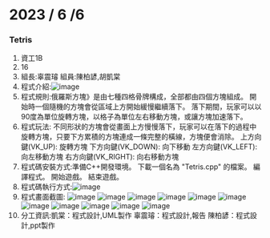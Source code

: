# 2023 / 6 /6
### Tetris

1. 資工1B
2. 16
3. 組長:辜震璿  組員:陳柏諺,胡凱棠
4. 程式介紹:![image](https://github.com/Raymond0220/Object-Oriented/assets/127191618/82ef5642-b392-4fa0-9795-47164537cba7)
5. 程式規則:俄羅斯方塊》是由七種四格骨牌構成，全部都由四個方塊組成。 開始時一個隨機的方塊會從區域上方開始緩慢繼續落下。 
   落下期間，玩家可以以90度為單位旋轉方塊，以格子為單位左右移動方塊，或讓方塊加速落下。
6. 程式玩法:
   不同形狀的方塊會從畫面上方慢慢落下，玩家可以在落下的過程中旋轉方塊，只要下方累積的方塊連成一條完整的橫線，方塊便會消除。
   上方向鍵(VK_UP): 旋轉方塊
   下方向鍵(VK_DOWN): 向下移動
   左方向鍵(VK_LEFT): 向左移動方塊
   右方向鍵(VK_RIGHT): 向右移動方塊
7. 程式碼安裝方式:準備C++開發環境。 下載一個名為 "Tetris.cpp" 的檔案。 編譯程式。 開始遊戲。 結束遊戲。
8. 程式碼執行方式:![image](https://github.com/Raymond0220/Object-Oriented/assets/127191618/a9eabdcf-81ac-4447-b56d-75795e2e6537)
9. 程式畫面截圖:
   ![image](https://github.com/Raymond0220/Object-Oriented/assets/127191618/45e974f6-ebe3-40a6-a508-b8a2ee297048)
   ![image](https://github.com/Raymond0220/Object-Oriented/assets/127191618/69bbfe9a-1a13-4aee-9ea5-b334271f105d)
   ![image](https://github.com/Raymond0220/Object-Oriented/assets/127191618/5cbcac7e-9e33-4564-9f8a-1da4ec6663bb)
   ![image](https://github.com/Raymond0220/Object-Oriented/assets/127191618/5b11a712-8431-4b1c-8a07-3f40a2fef519)
   ![image](https://github.com/Raymond0220/Object-Oriented/assets/127191618/671ef4b1-03b7-45da-919b-68aa34b8ef60)
   ![image](https://github.com/Raymond0220/Object-Oriented/assets/127191618/753eb0bc-ee21-41df-b3eb-d85409c040d4)
   ![image](https://github.com/Raymond0220/Object-Oriented/assets/127191618/c11dc425-9548-487c-9607-1d748a3089cb)
   ![image](https://github.com/Raymond0220/Object-Oriented/assets/127191618/215d913b-2a39-4965-b660-c64345b77106)
   ![image](https://github.com/Raymond0220/Object-Oriented/assets/127191618/360f6e60-471b-4f25-8c69-1c8da5cedf28)
   ![image](https://github.com/Raymond0220/Object-Oriented/assets/127191618/2a0235bf-bb9c-404c-afb4-1ea7eb568ab6)
   ![image](https://github.com/Raymond0220/Object-Oriented/assets/127191618/4153191b-4c40-46f8-8612-5fd8e20582f8)
10. 分工資訊:凱棠：程式設計,UML製作  辜震璿：程式設計,報告  陳柏諺：程式設計,ppt製作







